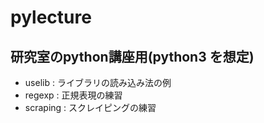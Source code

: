 # pylecture

## 研究室のpython講座用(python3 を想定)

* uselib : ライブラリの読み込み法の例
* regexp : 正規表現の練習
* scraping : スクレイピングの練習
